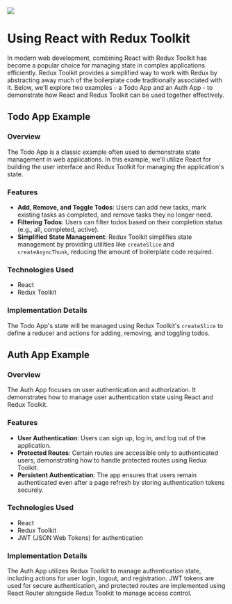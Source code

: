 <img src="https://redux.js.org/assets/images/ReduxDataFlowDiagram-49fa8c3968371d9ef6f2a1486bd40a26.gif" />

# Using React with Redux Toolkit

In modern web development, combining React with Redux Toolkit has become a popular choice for managing state in complex applications efficiently. Redux Toolkit provides a simplified way to work with Redux by abstracting away much of the boilerplate code traditionally associated with it. Below, we'll explore two examples - a Todo App and an Auth App - to demonstrate how React and Redux Toolkit can be used together effectively.

## Todo App Example

### Overview

The Todo App is a classic example often used to demonstrate state management in web applications. In this example, we'll utilize React for building the user interface and Redux Toolkit for managing the application's state.

### Features

- **Add, Remove, and Toggle Todos**: Users can add new tasks, mark existing tasks as completed, and remove tasks they no longer need.
- **Filtering Todos**: Users can filter todos based on their completion status (e.g., all, completed, active).
- **Simplified State Management**: Redux Toolkit simplifies state management by providing utilities like `createSlice` and `createAsyncThunk`, reducing the amount of boilerplate code required.

### Technologies Used

- React
- Redux Toolkit

### Implementation Details

The Todo App's state will be managed using Redux Toolkit's `createSlice` to define a reducer and actions for adding, removing, and toggling todos.

## Auth App Example

### Overview

The Auth App focuses on user authentication and authorization. It demonstrates how to manage user authentication state using React and Redux Toolkit.

### Features

- **User Authentication**: Users can sign up, log in, and log out of the application.
- **Protected Routes**: Certain routes are accessible only to authenticated users, demonstrating how to handle protected routes using Redux Toolkit.
- **Persistent Authentication**: The app ensures that users remain authenticated even after a page refresh by storing authentication tokens securely.

### Technologies Used

- React
- Redux Toolkit
- JWT (JSON Web Tokens) for authentication

### Implementation Details

The Auth App utilizes Redux Toolkit to manage authentication state, including actions for user login, logout, and registration. JWT tokens are used for secure authentication, and protected routes are implemented using React Router alongside Redux Toolkit to manage access control.
